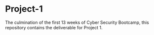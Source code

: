 # Project-1
The culmination of the first 13 weeks of Cyber Security Bootcamp, this repository contains the deliverable for Project 1.
